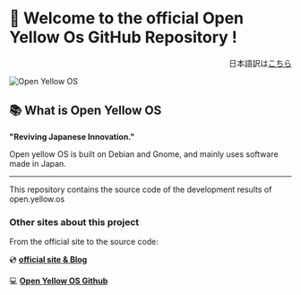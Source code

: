 # 👋 Welcome to the official Open Yellow Os GitHub Repository !

<div style="text-align: right;">日本語訳は<a href="https://github.com/openyellowos/.github/tree/main/profile/README.md">こちら</a></div>

![Open Yellow OS](https://user-images.githubusercontent.com/73892113/158064465-76db4c73-3c7c-4dc9-8673-cb1f1d0cd8a1.png)

## 📚 What is Open Yellow OS

<strong> "Reviving Japanese Innovation."</strong>

Open yellow OS is built on Debian and Gnome, and mainly uses software made in Japan.

---

This repository contains the source code of the development results of open.yellow.os

###  Other sites about this project

From the official site to the source code:

💿 <strong><a href="https://pc-freedom.net/category/open-yellow-os/">official site & Blog</a></strong>

💻 <strong><a href="https://github.com/openyellowo">Open Yellow OS Github</a></strong>
